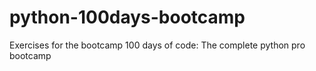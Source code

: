 # python-100days-bootcamp
Exercises for the bootcamp 100 days of code: The complete python pro bootcamp
